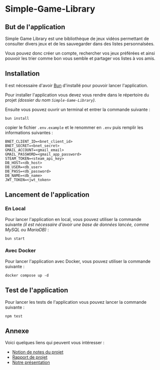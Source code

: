 # Simple-Game-Library

## But de l'application

Simple Game Library est une bibliothèque de jeux vidéos permettant de consulter divers jeux et de les sauvegarder dans des listes personnalsées.

Vous pouvez donc créer un compte, rechercher vos jeux préférées et ainsi pouvoir les trier comme bon vous semble et partager vos listes à vos amis.

## Installation

Il est nécessaire d'avoir [Bun](https://bun.sh) d'installé pour pouvoir lancer l'application.

Pour installer l'application vous devez vous rendre dans le répertoire du projet _(dossier du nom `Simple-Game-Library`)_.

Ensuite vous pouvez ouvrir un terminal et entrer la commande suivante :

```
bun install
```

copier le fichier `.env.example` et le renommer en `.env` puis remplir les informations suivantes :

```
BNET_CLIENT_ID=<bnet_client_id>
BNET_SECRET=<bnet_secret>
GMAIL_ACCOUNT=<gmail_email>
GMAIL_PASSWORD=<gmail_app_password>
STEAM_TOKEN=<steam_api_key>
DB_HOST=<db_host>
DB_USER=<db_user>
DB_PASS=<db_password>
DB_NAME=<db_name>
JWT_TOKEN=<jwt_token>
```

## Lancement de l'application

### En Local

Pour lancer l'application en local, vous pouvez utiliser la commande suivante _(il est nécessaire d'avoir une base de données lancée, comme MySQL ou MariaDB)_ :

```
bun start
```

### Avec Docker

Pour lancer l'application avec Docker, vous pouvez utiliser la commande suivante :

```
docker compose up -d
```

## Test de l'application

Pour lancer les tests de l'application vous pouvez lancer la commande suivante :

```
npm test
```

## Annexe

Voici quelques liens qui peuvent vous intéresser :

- [Notion de notes du projet](https://www.notion.so/SAE-1-0091ab23f59d4f25b810fbe6411220f3)
- [Rapport de projet](https://docs.google.com/document/d/1qDP2YHU26Ve78AwiqhcrBJ9E5G0NG6M8E1QmqGWBqpA/edit?usp=sharing)
- [Notre présentation](https://docs.google.com/presentation/d/11UMgiHuPRvpgh8Q_msfCI5zzWt5rzjRhEtyjuNQ3VOg/edit?usp=sharing)
